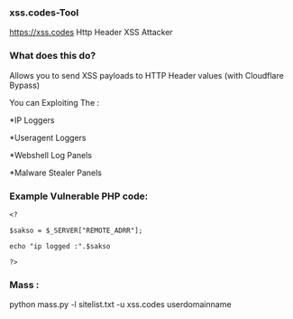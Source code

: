 ### xss.codes-Tool
https://xss.codes Http Header XSS Attacker

### What does this do?

Allows you to send XSS payloads to HTTP Header values (with Cloudflare Bypass)

You can Exploiting The : 

*IP Loggers

*Useragent Loggers

*Webshell Log Panels

*Malware Stealer Panels


### Example Vulnerable PHP code:

```
<?

$sakso = $_SERVER["REMOTE_ADRR"];

echo "ip logged :".$sakso

?>
```


### Mass : 

python mass.py -l sitelist.txt -u xss.codes userdomainname
